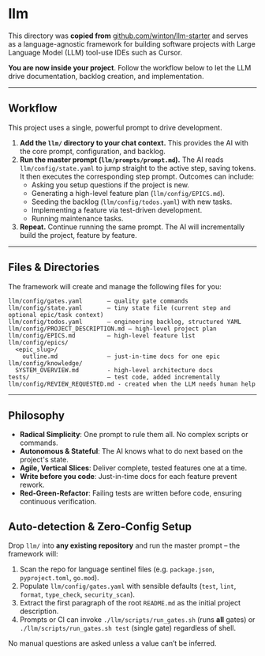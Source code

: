# llm

This directory was **copied from** [github.com/winton/llm-starter](https://github.com/winton/llm-starter) and serves as a language-agnostic framework for building software projects with Large Language Model (LLM) tool-use IDEs such as Cursor.

**You are now inside your project**. Follow the workflow below to let the LLM drive documentation, backlog creation, and implementation.

---

## Workflow

This project uses a single, powerful prompt to drive development.

1.  **Add the `llm/` directory to your chat context.**
    This provides the AI with the core prompt, configuration, and backlog.
2.  **Run the master prompt (`llm/prompts/prompt.md`).**
    The AI reads `llm/config/state.yaml` to jump straight to the active step, saving tokens. It then executes the corresponding step prompt. Outcomes can include:
    *   Asking you setup questions if the project is new.
    *   Generating a high-level feature plan (`llm/config/EPICS.md`).
    *   Seeding the backlog (`llm/config/todos.yaml`) with new tasks.
    *   Implementing a feature via test-driven development.
    *   Running maintenance tasks.
3.  **Repeat.**
    Continue running the same prompt. The AI will incrementally build the project, feature by feature.

---

## Files & Directories

The framework will create and manage the following files for you:

```
llm/config/gates.yaml       – quality gate commands
llm/config/state.yaml       – tiny state file (current step and optional epic/task context)
llm/config/todos.yaml       – engineering backlog, structured YAML
llm/config/PROJECT_DESCRIPTION.md – high-level project plan
llm/config/EPICS.md         – high-level feature list
llm/config/epics/
  <epic_slug>/
    outline.md              – just-in-time docs for one epic
llm/config/knowledge/
  SYSTEM_OVERVIEW.md        - high-level architecture docs
tests/                      – test code, added incrementally
llm/config/REVIEW_REQUESTED.md - created when the LLM needs human help
```

---

## Philosophy

*   **Radical Simplicity**: One prompt to rule them all. No complex scripts or commands.
*   **Autonomous & Stateful**: The AI knows what to do next based on the project's state.
*   **Agile, Vertical Slices**: Deliver complete, tested features one at a time.
*   **Write before you code**: Just-in-time docs for each feature prevent rework.
*   **Red-Green-Refactor**: Failing tests are written before code, ensuring continuous verification.

## Auto-detection & Zero-Config Setup

Drop `llm/` into **any existing repository** and run the master prompt – the framework will:

1. Scan the repo for language sentinel files (e.g. `package.json`, `pyproject.toml`, `go.mod`).
2. Populate `llm/config/gates.yaml` with sensible defaults (`test`, `lint`, `format`, `type_check`, `security_scan`).
3. Extract the first paragraph of the root `README.md` as the initial project description.
4. Prompts or CI can invoke `./llm/scripts/run_gates.sh` (runs **all** gates) or `./llm/scripts/run_gates.sh test` (single gate) regardless of shell.

No manual questions are asked unless a value can’t be inferred.